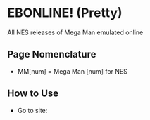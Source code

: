 # EBONLINE! (Pretty)
All NES releases of Mega Man emulated online


## Page Nomenclature
* MM[num] = Mega Man [num] for NES

## How to Use
* Go to site: 

